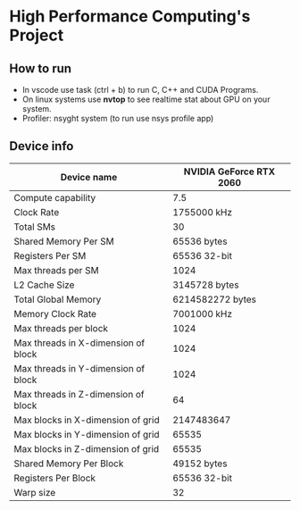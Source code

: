 # High Performance Computing's Project

## How to run

- In vscode use task (ctrl + b) to run C, C++ and CUDA Programs.
- On linux systems use **nvtop** to see realtime stat about GPU on your system.
- Profiler: nsyght system (to run use nsys profile app)

## Device info

| Device name                         | NVIDIA GeForce RTX 2060 |
| ----------------------------------- | ----------------------- |
| Compute capability                  | 7.5                     |
| Clock Rate                          | 1755000 kHz             |
| Total SMs                           | 30                      |
| Shared Memory Per SM                | 65536 bytes             |
| Registers Per SM                    | 65536 32-bit            |
| Max threads per SM                  | 1024                    |
| L2 Cache Size                       | 3145728 bytes           |
| Total Global Memory                 | 6214582272 bytes        |
| Memory Clock Rate                   | 7001000 kHz             |
| Max threads per block               | 1024                    |
| Max threads in X-dimension of block | 1024                    |
| Max threads in Y-dimension of block | 1024                    |
| Max threads in Z-dimension of block | 64                      |
| Max blocks in X-dimension of grid   | 2147483647              |
| Max blocks in Y-dimension of grid   | 65535                   |
| Max blocks in Z-dimension of grid   | 65535                   |
| Shared Memory Per Block             | 49152 bytes             |
| Registers Per Block                 | 65536 32-bit            |
| Warp size                           | 32                      |
